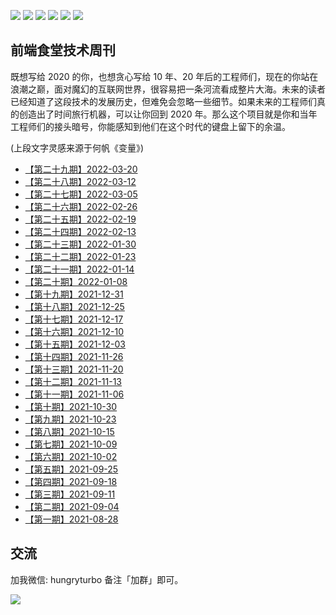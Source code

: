 [![](https://img.shields.io/badge/WeChat-微信群-brightgreen)](#交流)
[![](https://img.shields.io/badge/公众号-前端食堂-blueviolet)](#交流)
[![](https://img.shields.io/badge/Juejin-掘金-blue)](https://juejin.im/user/5a2de8a8f265da4320032fc4)
[![](https://img.shields.io/badge/Weibo-微博-orange)](https://weibo.com/u/2771284557)
[![](https://img.shields.io/badge/Zhihu-知乎-blue)](https://www.zhihu.com/people/huo-yi-tong-98)
[![](https://img.shields.io/badge/bilili-哔哩哔哩-ff69b4)](https://space.bilibili.com/161753278)

## 前端食堂技术周刊

既想写给 2020 的你，也想贪心写给 10 年、20 年后的工程师们，现在的你站在浪潮之巅，面对魔幻的互联网世界，很容易把一条河流看成整片大海。未来的读者已经知道了这段技术的发展历史，但难免会忽略一些细节。如果未来的工程师们真的创造出了时间旅行机器，可以让你回到 2020 年。那么这个项目就是你和当年工程师们的接头暗号，你能感知到他们在这个时代的键盘上留下的余温。

(上段文字灵感来源于何帆《变量》)

- [【第二十九期】2022-03-20](https://github.com/Geekhyt/weekly/issues/30)
- [【第二十八期】2022-03-12](https://github.com/Geekhyt/weekly/issues/29)
- [【第二十七期】2022-03-05](https://github.com/Geekhyt/weekly/issues/28)
- [【第二十六期】2022-02-26](https://github.com/Geekhyt/weekly/issues/27)
- [【第二十五期】2022-02-19](https://github.com/Geekhyt/weekly/issues/26)
- [【第二十四期】2022-02-13](https://github.com/Geekhyt/weekly/issues/25)
- [【第二十三期】2022-01-30](https://github.com/Geekhyt/weekly/issues/24)
- [【第二十二期】2022-01-23](https://github.com/Geekhyt/weekly/issues/23)
- [【第二十一期】2022-01-14](https://github.com/Geekhyt/weekly/issues/22)
- [【第二十期】2022-01-08](https://github.com/Geekhyt/weekly/issues/21)
- [【第十九期】2021-12-31](https://github.com/Geekhyt/weekly/issues/20)
- [【第十八期】2021-12-25](https://github.com/Geekhyt/weekly/issues/19)
- [【第十七期】2021-12-17](https://github.com/Geekhyt/weekly/issues/18)
- [【第十六期】2021-12-10](https://github.com/Geekhyt/weekly/issues/17)
- [【第十五期】2021-12-03](https://github.com/Geekhyt/weekly/issues/16)
- [【第十四期】2021-11-26](https://github.com/Geekhyt/weekly/issues/14)
- [【第十三期】2021-11-20](https://github.com/Geekhyt/weekly/issues/13)
- [【第十二期】2021-11-13](https://github.com/Geekhyt/weekly/issues/12)
- [【第十一期】2021-11-06](https://github.com/Geekhyt/weekly/issues/11)
- [【第十期】2021-10-30](https://github.com/Geekhyt/weekly/issues/10)
- [【第九期】2021-10-23](https://github.com/Geekhyt/weekly/issues/9)
- [【第八期】2021-10-15](https://github.com/Geekhyt/weekly/issues/8)
- [【第七期】2021-10-09](https://github.com/Geekhyt/weekly/issues/7)
- [【第六期】2021-10-02](https://github.com/Geekhyt/weekly/issues/6)
- [【第五期】2021-09-25](https://github.com/Geekhyt/weekly/issues/5)
- [【第四期】2021-09-18](https://github.com/Geekhyt/weekly/issues/4)
- [【第三期】2021-09-11](https://github.com/Geekhyt/weekly/issues/3)
- [【第二期】2021-09-04](https://github.com/Geekhyt/weekly/issues/2)
- [【第一期】2021-08-28](https://github.com/Geekhyt/weekly/issues/1)


## 交流

加我微信: hungryturbo 备注「加群」即可。

![](https://github.com/Geekhyt/front-end-canteen/blob/master/images/new-qrcode.jpg)
